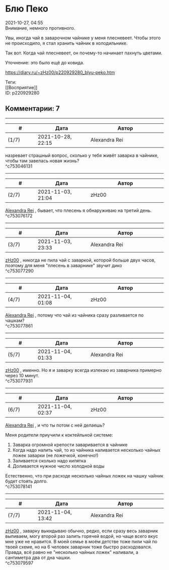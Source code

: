 Блю Пеко
========

  
2021-10-27, 04:55  
 Внимание, немного противного.   
   
 Увы, иногда чай в заварочном чайнике у меня плесневеет. Чтобы этого не происходило, я стал хранить чайник в холодильнике.   
   
 Так вот. Когда чай плесневеет, он почему-то начинает пахнуть цветами.   
   
 Уточнение: это было ещё до ковида.   
  
<https://diary.ru/~zHz00/p220929280_blyu-peko.htm>  
  
Теги:  
[[Восприятие]]  
ID: p220929280  


Комментарии: 7
--------------

  


---



|         #         |              Дата              |                     Автор                     |           ID           |
| --- | --- | --- | --- |
| (1/7) | 2021-10-28, 22:15 | Alexandra Rei | c753046131 |

  
  назревает страшный вопрос, сколько у тебя живёт заварка в чайнике, чтобы там завелась новая жизнь?    
 ^c753046131

---



|         #         |              Дата              |                     Автор                     |           ID           |
| --- | --- | --- | --- |
| (2/7) | 2021-11-03, 21:04 | zHz00 | c753076172 |

  
  [Alexandra Rei](https://Alexandra-world.diary.ru "[REAL]")  , бывает, что плесень я обнаруживаю на третий день.   
 ^c753076172

---



|         #         |              Дата              |                     Автор                     |           ID           |
| --- | --- | --- | --- |
| (3/7) | 2021-11-03, 23:33 | Alexandra Rei | c753077290 |

  
   [zHz00](https://zHz00.diary.ru "Untitled")  , никогда не пила чай с заваркой, которой больше двух часов, поэтому для меня "плесень в заварнике" звучит дико    
 ^c753077290

---



|         #         |              Дата              |                     Автор                     |           ID           |
| --- | --- | --- | --- |
| (4/7) | 2021-11-04, 01:08 | zHz00 | c753077861 |

  
  [Alexandra Rei](https://Alexandra-world.diary.ru "[REAL]")  , потому что чай из чайника сразу разливается по чашкам?   
 ^c753077861

---



|         #         |              Дата              |                     Автор                     |           ID           |
| --- | --- | --- | --- |
| (5/7) | 2021-11-04, 01:33 | Alexandra Rei | c753077931 |

  
   [zHz00](https://zHz00.diary.ru "Untitled")  , именно. Но я и заварку всегда излекаю из заварника примерно через 10 минут.    
 ^c753077931

---



|         #         |              Дата              |                     Автор                     |           ID           |
| --- | --- | --- | --- |
| (6/7) | 2021-11-04, 02:37 | zHz00 | c753078141 |

  
  [Alexandra Rei](https://Alexandra-world.diary.ru "[REAL]")  , и что ты потом с ней делаешь?   
   
 Меня родители приучили к коктейльной системе:   
 1. Заварка огромной крепости заваривается в чайнике   
 2. Когда надо налить чай, то из чайника наливается несколько чайных ложек заварки (не ложечкой, конечно!)   
 3. Заливается сколько надо кипятка   
 4. Доливается нужное число холодной воды   
   
 Естественно, что при расходе несколько чайных ложек на чашку чайник будет стоять долго.   
 ^c753078141

---



|         #         |              Дата              |                     Автор                     |           ID           |
| --- | --- | --- | --- |
| (7/7) | 2021-11-04, 13:42 | Alexandra Rei | c753079597 |

  
   [zHz00](https://zHz00.diary.ru "Untitled")  , заварку выкидываю обычно, редко, если сразу весь заварник выпиваем, могу второй раз залить горячей водой, но чаще всего вкус мне уже не нравится. В моей семье в моём детстве тоже пили чай по твоей схеме, но на 6 человек заварник тоже быстро расходовался. Правда, всё равно не "несколько чайных ложек" наливали, а сантиметра два от дна чашки.    
 ^c753079597